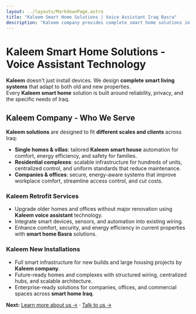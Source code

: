 ```yaml
---
layout: ../layouts/MarkdownPage.astro
title: "Kaleem Smart Home Solutions | Voice Assistant Iraq Basra"
description: "Kaleem company provides complete smart home solutions in Iraq. Smart house automation for Basra, Baghdad. Voice assistant technology."
---
```

# Kaleem Smart Home Solutions - Voice Assistant Technology

**Kaleem** doesn't just install devices. We design **complete smart living systems** that adapt to both old and new properties.  
Every **Kaleem smart home** solution is built around reliability, privacy, and the specific needs of Iraq.

## Kaleem Company - Who We Serve
**Kaleem solutions** are designed to fit **different scales and clients** across Iraq:

- **Single homes & villas**: tailored **Kaleem smart house** automation for comfort, energy efficiency, and safety for families.  
- **Residential complexes**: scalable infrastructure for hundreds of units, centralized control, and uniform standards that reduce maintenance.  
- **Companies & offices**: secure, energy-aware systems that improve workplace comfort, streamline access control, and cut costs.  

### Kaleem Retrofit Services
- Upgrade older homes and offices without major renovation using **Kaleem voice assistant** technology.  
- Integrate smart devices, sensors, and automation into existing wiring.  
- Enhance comfort, security, and energy efficiency in current properties with **smart home Basra** solutions.  

### Kaleem New Installations
- Full smart infrastructure for new builds and large housing projects by **Kaleem company**.  
- Future-ready homes and complexes with structured wiring, centralized hubs, and scalable architecture.  
- Enterprise-ready solutions for companies, offices, and commercial spaces across **smart home Iraq**.  

**Next:** [Learn more about us →](/about) · [Talk to us →](/contact)
